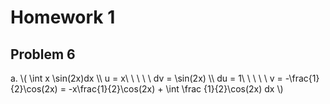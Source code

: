 # Homework 1

## Problem 6

<p>
a. \( \int x \sin(2x)dx \\
  u = x\ \ \ \ \ dv = \sin(2x) \\
  du = 1\ \ \ \ \ v = -\frac{1}{2}\cos(2x)
  = -x\frac{1}{2}\cos(2x) + \int \frac
  {1}{2}\cos(2x) dx \)  
</p>
  
